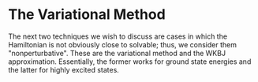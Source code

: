 # The Variational Method

The next two techniques we wish to discuss are cases in which the Hamiltonian is not obviously close to solvable; thus, we consider them "nonperturbative". These are the variational method and the WKBJ approximation. Essentially, the former works for ground state energies and the latter for highly excited states. 
